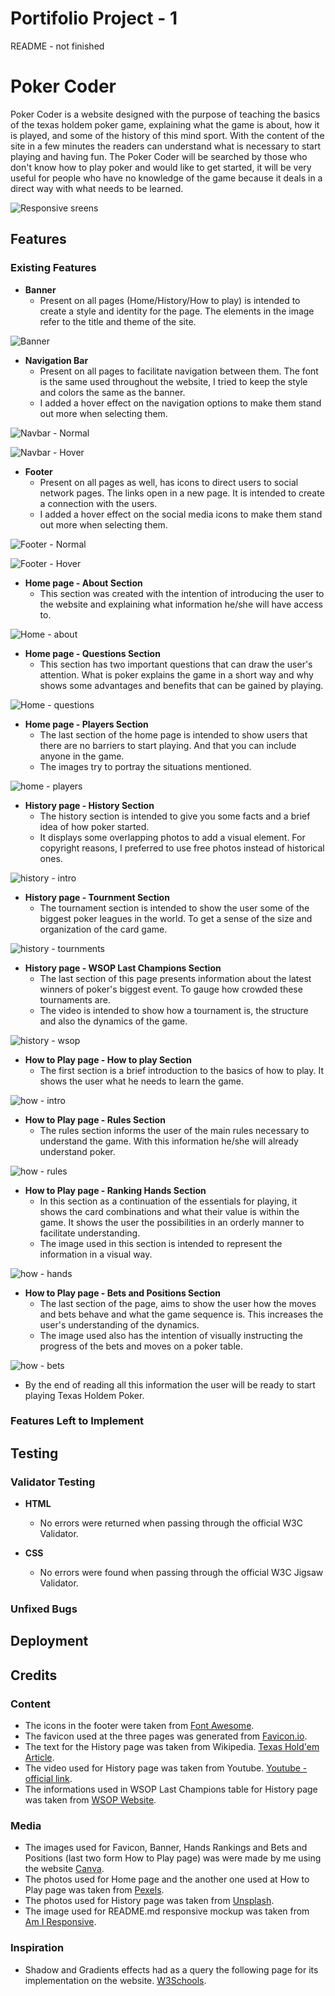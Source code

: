  # Portifolio Project - 1
 README - not finished

 # Poker Coder

Poker Coder is a website designed with the purpose of teaching the basics of the texas holdem poker game, explaining what the game is about, how it is played, and some of the history of this mind sport. With the content of the site in a few minutes the readers can understand what is necessary to start playing and having fun.
The Poker Coder will be searched by those who don't know how to play poker and would like to get started, it will be very useful for people who have no knowledge of the game because it deals in a direct way with what needs to be learned.

![Responsive sreens](https://user-images.githubusercontent.com/95390307/149125840-8adbf428-d5f6-4b13-a870-c3e6f9183a94.PNG)

## Features

### Existing Features

- __Banner__
  - Present on all pages (Home/History/How to play) is intended to create a style and identity for the page. The elements in the image refer to the title and theme of the site.

![Banner](https://user-images.githubusercontent.com/95390307/149121163-9ccc179a-290a-4340-84bc-8a6b363983d7.PNG)

- __Navigation Bar__
  - Present on all pages to facilitate navigation between them. The font is the same used throughout the website, I tried to keep the style and colors the same as the banner. 
  - I added a hover effect on the navigation options to make them stand out more when selecting them.

![Navbar - Normal](https://user-images.githubusercontent.com/95390307/149121550-09c1dc2b-64be-479b-9169-d8bf45dc22e8.PNG)

![Navbar - Hover](https://user-images.githubusercontent.com/95390307/149121656-d5cacea3-4348-4a1f-92cd-66909196999e.png)

- __Footer__
  - Present on all pages as well, has icons to direct users to social network pages. The links open in a new page. It is intended to create a connection with the users.
  - I added a hover effect on the social media icons to make them stand out more when selecting them.

![Footer - Normal](https://user-images.githubusercontent.com/95390307/149124992-51e475e7-e051-411d-9267-a5eb776ff10c.PNG)

![Footer - Hover](https://user-images.githubusercontent.com/95390307/149125063-27e1ed0e-1be5-4b80-904d-f82779036984.png)

- __Home page - About Section__
  - This section was created with the intention of introducing the user to the website and explaining what information he/she will have access to. 

![Home - about](https://user-images.githubusercontent.com/95390307/149320930-13c760e2-2f0f-42e4-b7d2-35eba1d6a7e7.PNG)

- __Home page - Questions Section__
  - This section has two important questions that can draw the user's attention. What is poker explains the game in a short way and why shows some advantages and benefits that can be gained by playing.

![Home - questions](https://user-images.githubusercontent.com/95390307/149121864-7a422629-0f1e-4d25-85d5-f86878a1687e.PNG)

- __Home page - Players Section__
  - The last section of the home page is intended to show users that there are no barriers to start playing. And that you can include anyone in the game.
  - The images try to portray the situations mentioned.

![home - players](https://user-images.githubusercontent.com/95390307/149121975-71552a84-c3d5-423a-8cfa-ea3a618536ce.PNG)

- __History page - History Section__
  - The history section is intended to give you some facts and a brief idea of how poker started.
  - It displays some overlapping photos to add a visual element. For copyright reasons, I preferred to use free photos instead of historical ones.

![history - intro](https://user-images.githubusercontent.com/95390307/149123901-481b7a24-4962-4c7c-b42a-79872d9ea7ab.PNG)

- __History page - Tournment Section__
  - The tournament section is intended to show the user some of the biggest poker leagues in the world. To get a sense of the size and organization of the card game. 
 
![history - tournments](https://user-images.githubusercontent.com/95390307/149124097-b5823d89-66a1-4aaa-8d7a-1b975daf1b23.PNG)

- __History page - WSOP Last Champions Section__
  - The last section of this page presents information about the latest winners of poker's biggest event. To gauge how crowded these tournaments are.
  - The video is intended to show how a tournament is, the structure and also the dynamics of the game.

![history - wsop](https://user-images.githubusercontent.com/95390307/149124195-19acd28c-84b6-451e-831c-918e0f9aa22f.PNG)

- __How to Play page - How to play Section__
  - The first section is a brief introduction to the basics of how to play. It shows the user what he needs to learn the game.

![how - intro](https://user-images.githubusercontent.com/95390307/149124458-e873bde1-05f7-4826-8331-9012ca691029.PNG)

- __How to Play page - Rules Section__
  - The rules section informs the user of the main rules necessary to understand the game. With this information he/she will already understand poker.

![how - rules](https://user-images.githubusercontent.com/95390307/149124586-a4ebc677-a8f6-4dd3-a5eb-e205d6e65fc5.PNG)

- __How to Play page - Ranking Hands Section__
  - In this section as a continuation of the essentials for playing, it shows the card combinations and what their value is within the game. It shows the user the possibilities in an orderly manner to facilitate understanding.
  - The image used in this section is intended to represent the information in a visual way. 

![how - hands](https://user-images.githubusercontent.com/95390307/149124741-c637fae4-b12c-4800-b5b5-b775027fb4c9.PNG)

- __How to Play page - Bets and Positions Section__
  - The last section of the page, aims to show the user how the moves and bets behave and what the game sequence is. This increases the user's understanding of the dynamics.
  - The image used also has the intention of visually instructing the progress of the bets and moves on a poker table.
 
![how - bets](https://user-images.githubusercontent.com/95390307/149124877-42c204a3-6d13-4d3a-8dbd-9b933fc46c6a.PNG)

  - By the end of reading all this information the user will be ready to start playing Texas Holdem Poker.

### Features Left to Implement

## Testing 

### Validator Testing 

- __HTML__
    - No errors were returned when passing through the official W3C Validator.

- __CSS__
    - No errors were found when passing through the official W3C Jigsaw Validator.

### Unfixed Bugs

## Deployment

## Credits 

### Content

- The icons in the footer were taken from [Font Awesome](https://fontawesome.com/).
- The favicon used at the three pages was generated from [Favicon.io](https://favicon.io/).
- The text for the History page was taken from Wikipedia. [Texas Hold'em Article](https://en.wikipedia.org/wiki/Texas_hold_%27em_).
- The video used for History page was taken from Youtube. [Youtube - official link](https://www.youtube.com/watch?v=ovKBlXdQji4).
- The informations used in WSOP Last Champions table for History page was taken from [WSOP Website](https://www.wsop.com/).

### Media

- The images used for Favicon, Banner, Hands Rankings and Bets and Positions (last two form How to Play page) was were made by me using the website [Canva](https://www.canva.com/).
- The photos used for Home page and the another one used at How to Play page was taken from [Pexels](https://www.pexels.com/).
- The photos used for History page was taken from [Unsplash](https://unsplash.com/).
- The image used for README.md responsive mockup was taken from [Am I Responsive](http://ami.responsivedesign.is/).

### Inspiration

- Shadow and Gradients effects had as a query the following page for its implementation on the website. [W3Schools](https://www.w3schools.com).
